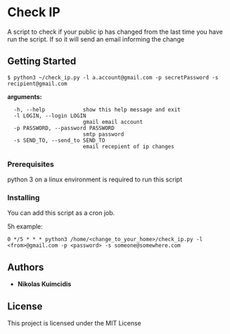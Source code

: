 # Check IP

A script to check if your public ip has changed from the last time you have run the script. If so it will send an email informing the change

## Getting Started

```
$ python3 ~/check_ip.py -l a.account@gmail.com -p secretPassword -s recipient@gmail.com
```

**arguments:**
```
  -h, --help            show this help message and exit
  -l LOGIN, --login LOGIN
                        gmail email account
  -p PASSWORD, --password PASSWORD
                        smtp password
  -s SEND_TO, --send_to SEND_TO
                        email recepient of ip changes
```

### Prerequisites

python 3 on a linux environment is required to run this script

### Installing

You can add this script as a cron job.

5h example:

```
0 */5 * * * python3 /home/<change_to_your_home>/check_ip.py -l <from>@gmail.com -p <password> -s someone@somewhere.com 
```

## Authors

* **Nikolas Kuimcidis**

## License

This project is licensed under the MIT License
